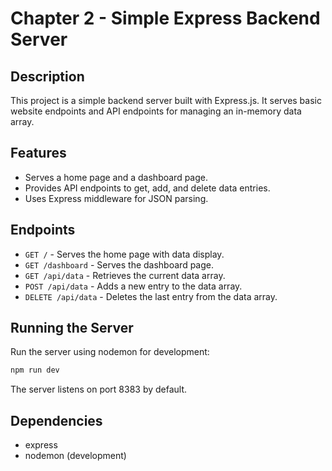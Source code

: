 # Chapter 2 - Simple Express Backend Server

## Description
This project is a simple backend server built with Express.js. It serves basic website endpoints and API endpoints for managing an in-memory data array.

## Features
- Serves a home page and a dashboard page.
- Provides API endpoints to get, add, and delete data entries.
- Uses Express middleware for JSON parsing.

## Endpoints
- `GET /` - Serves the home page with data display.
- `GET /dashboard` - Serves the dashboard page.
- `GET /api/data` - Retrieves the current data array.
- `POST /api/data` - Adds a new entry to the data array.
- `DELETE /api/data` - Deletes the last entry from the data array.

## Running the Server
Run the server using nodemon for development:

```bash
npm run dev
```

The server listens on port 8383 by default.

## Dependencies
- express
- nodemon (development)
